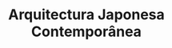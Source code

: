 ---
ref: sol-231-0010
title: "Arquitectura Japonesa Contemporânea"
author_name: ["unknown author"]
publisher: ["Fundação Oriente"]
year: "unknown date"
origin: ["Portugal"]
formats: ["catalogue"]
disciplines: [graphic-design]
tags:
layout: artifact
status: ["scan"]
published: false
int_published: false
image_count:
date_added: 2023-06-16
batch:
---